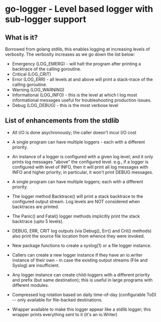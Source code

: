 # go-logger - Level based logger with sub-logger support

## What is it?
Borrowed from golang stdlib, this enables logging at increasing
levels of verbosity. The verbosity increases as we go down the list
below:

- Emergency (LOG_EMERG) - will halt the program after
  printing a backtrace of the calling goroutine.
- Critical (LOG_CRIT)
- Error (LOG_ERR) - all levels at and above will print a stack-trace
  of the calling goroutine.
- Warning (LOG_WARNING)
- Informational (LOG_INFO) - this is the level at which I log
  most informational messages useful for troubleshooting
  production issues.
- Debug (LOG_DEBUG) - this is the most verbose level


## List of enhancements from the stdlib
- All I/O is done asychronously; the caller doesn't incur I/O cost

- A single program can have multiple loggers - each with a different
  priority.

- An instance of a logger is configured with a given log level;
  and it only prints log messages "above" the configured level.
  e.g., if a logger is configured with level of INFO, then it will
  print all log messages with INFO and higher priority;
  in particular, it won't print DEBUG messages.

- A single program can have multiple loggers; each with a
  different priority.

- The logger method Backtrace() will print a stack backtrace to
  the configured output stream. Log levels are NOT
  considered when backtraces are printed.

- The Panic() and Fatal() logger methods implicitly print the
  stack backtrace (upto 5 levels).

- DEBUG, ERR, CRIT log outputs (via Debug(), Err() and Crit()
  methods) also print the source file location from whence they
  were invoked.

- New package functions to create a syslog(1) or a file logger
  instance.

- Callers can create a new logger instance if they have an
  io.writer instance of their own - in case the existing output
  streams (File and Syslog) are insufficient.

- Any logger instance can create child-loggers with a different
  priority and prefix (but same destination); this is useful in large
  programs with different modules.

- Compressed log rotation based on daily time-of-day (configurable ToD) -- only
  available for file-backed destinations.

- Wrapper available to make this logger appear like a stdlib logger;
  this wrapper prints everything sent to it (it's an io.Writer)

